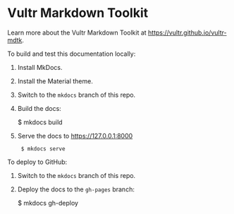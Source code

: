 # Vultr Markdown Toolkit

Learn more about the Vultr Markdown Toolkit at <https://vultr.github.io/vultr-mdtk>.

To build and test this documentation locally:

1. Install MkDocs.
2. Install the Material theme.
3. Switch to the `mkdocs` branch of this repo.
4. Build the docs:

      $ mkdocs build

5. Serve the docs to <https://127.0.0.1:8000>

        $ mkdocs serve

To deploy to GitHub:

1. Switch to the `mkdocs` branch of this repo.
2. Deploy the docs to the `gh-pages` branch:

      $ mkdocs gh-deploy
